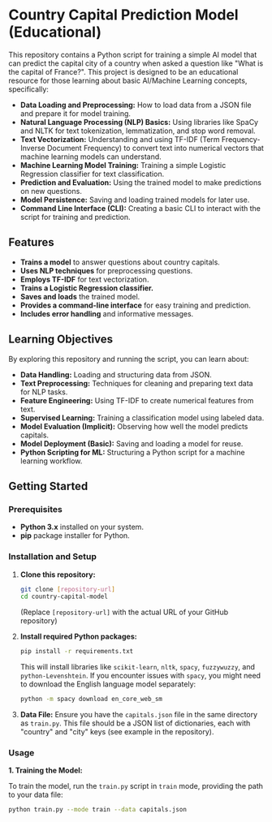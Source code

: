 # Country Capital Prediction Model (Educational)

This repository contains a Python script for training a simple AI model that can predict the capital city of a country when asked a question like "What is the capital of France?".  This project is designed to be an educational resource for those learning about basic AI/Machine Learning concepts, specifically:

*   **Data Loading and Preprocessing:** How to load data from a JSON file and prepare it for model training.
*   **Natural Language Processing (NLP) Basics:**  Using libraries like SpaCy and NLTK for text tokenization, lemmatization, and stop word removal.
*   **Text Vectorization:**  Understanding and using TF-IDF (Term Frequency-Inverse Document Frequency) to convert text into numerical vectors that machine learning models can understand.
*   **Machine Learning Model Training:**  Training a simple Logistic Regression classifier for text classification.
*   **Prediction and Evaluation:**  Using the trained model to make predictions on new questions.
*   **Model Persistence:** Saving and loading trained models for later use.
*   **Command Line Interface (CLI):**  Creating a basic CLI to interact with the script for training and prediction.

## Features

*   **Trains a model** to answer questions about country capitals.
*   **Uses NLP techniques** for preprocessing questions.
*   **Employs TF-IDF** for text vectorization.
*   **Trains a Logistic Regression classifier.**
*   **Saves and loads** the trained model.
*   **Provides a command-line interface** for easy training and prediction.
*   **Includes error handling** and informative messages.

## Learning Objectives

By exploring this repository and running the script, you can learn about:

*   **Data Handling:**  Loading and structuring data from JSON.
*   **Text Preprocessing:**  Techniques for cleaning and preparing text data for NLP tasks.
*   **Feature Engineering:**  Using TF-IDF to create numerical features from text.
*   **Supervised Learning:**  Training a classification model using labeled data.
*   **Model Evaluation (Implicit):** Observing how well the model predicts capitals.
*   **Model Deployment (Basic):**  Saving and loading a model for reuse.
*   **Python Scripting for ML:**  Structuring a Python script for a machine learning workflow.

## Getting Started

### Prerequisites

*   **Python 3.x** installed on your system.
*   **pip** package installer for Python.

### Installation and Setup

1.  **Clone this repository:**
    ```bash
    git clone [repository-url]
    cd country-capital-model
    ```
    (Replace `[repository-url]` with the actual URL of your GitHub repository)

2.  **Install required Python packages:**
    ```bash
    pip install -r requirements.txt
    ```
    This will install libraries like `scikit-learn`, `nltk`, `spacy`, `fuzzywuzzy`, and `python-Levenshtein`.  If you encounter issues with `spacy`, you might need to download the English language model separately:
    ```bash
    python -m spacy download en_core_web_sm
    ```

3.  **Data File:** Ensure you have the `capitals.json` file in the same directory as `train.py`. This file should be a JSON list of dictionaries, each with "country" and "city" keys (see example in the repository).

### Usage

**1. Training the Model:**

   To train the model, run the `train.py` script in `train` mode, providing the path to your data file:

   ```bash
   python train.py --mode train --data capitals.json